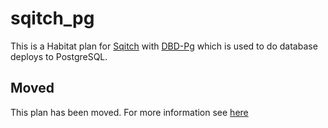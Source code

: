 # sqitch_pg
This is a Habitat plan for [Sqitch](http://sqitch.org/) with [DBD-Pg](http://search.cpan.org/dist/DBD-Pg/) which is used to do database deploys to PostgreSQL.

## Moved

This plan has been moved. For more information see [here](https://github.com/habitat-sh/core-plans#additional-plans)
